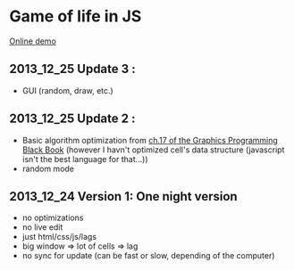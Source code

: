 # Game of life in JS

[Online demo](http://mraaaah.fr/GameOfLife_JS/gol.html)

## 2013_12_25 Update 3 : 
- GUI (random, draw, etc.)


## 2013_12_25 Update 2 : 
- Basic algorithm optimization from [ch.17 of the Graphics Programming Black Book](http://downloads.gamedev.net/pdf/gpbb/gpbb17.pdf) (however I havn't optimized cell's data structure (javascript isn't the best language for that…))
- random mode


## 2013_12_24 Version 1: One night version
- no optimizations
- no live edit
- just html/css/js/lags
- big window => lot of cells => lag
- no sync for update (can be fast or slow, depending of the computer) 
 
